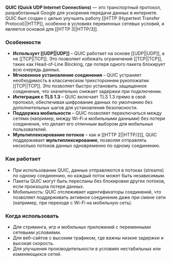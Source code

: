 **QUIC (Quick UDP Internet Connections)** — это транспортный протокол, разработанный Google для ускорения передачи данных в интернете. QUIC был создан с целью улучшить работу [[HTTP (Hypertext Transfer Protocol)||HTTP]], особенно в условиях переменных сетевых условий, и является основой для [[HTTP 3||HTTP/3]].


### Особенности

- **Использует [[UDP||UDP]]** – QUIC работает на основе [[UDP||UDP]], а не [[TCP||TCP]]. Это позволяет избежать ограничений [[TCP||TCP]], таких как Head-of-Line Blocking, где потеря одного пакета блокирует всю очередь данных.
- **Мгновенное установление соединения** – QUIC устраняет необходимость в классическом трехстороннем рукопожатии [[TCP||TCP]]. Это позволяет быстро установить защищенное соединение, что значительно снижает задержки при подключении.
- **Интеграция с TLS 1.3** – QUIC включает TLS 1.3 прямо в свой протокол, обеспечивая шифрование данных по умолчанию без дополнительных шагов для установления безопасности.
- **Поддержка мобильности** – QUIC позволяет переключаться между сетями (например, между Wi-Fi и мобильными данными) без потери соединения, что делает его отличным выбором для мобильных пользователей.
- **Мультиплексирование потоков** – как и [[HTTP 2||HTTP/2]], QUIC поддерживает **мультиплексирование**, позволяя отправлять несколько потоков данных одновременно по одному соединению.


### Как работает

- При использовании QUIC, данные отправляются в потоках (streams) по одному соединению, но каждый поток может быть независимым.
- Пакеты QUIC могут быть пересланы без блокировки других потоков, если произошла потеря данных.
- Мобильность: QUIC отслеживает идентификаторы соединений, что позволяет поддерживать активное соединение даже при смене сети (например, при переходе с Wi-Fi на мобильную сеть).


### Когда использовать

- Для стриминга, игр и мобильных приложений с переменными сетевыми условиями.
- Для веб-сайтов с высоким трафиком, где важны низкие задержки и высокая скорость.
- Для улучшения производительности в условиях нестабильных или изменяющихся сетей.
